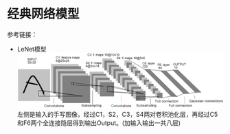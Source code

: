 # 经典网络模型   
参考链接：   

- LeNet模型  
![photo]( https://github.com/Melodyllsu/HelloWorld/blob/master/PNG/20160518205442590.png )
左侧是输入的手写图像，经过C1，S2，C3，S4两对卷积池化层，再经过C5和F6两个全连接隐层得到输出Output。(加输入输出一共八层)
